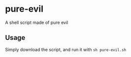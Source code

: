 # pure-evil
A shell script made of pure evil

## Usage
Simply download the script, and run it with `sh pure-evil.sh`